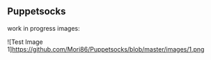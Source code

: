 ## Puppetsocks
work in progress
images:

![Test Image 1]https://github.com/Mori86/Puppetsocks/blob/master/images/1.png

